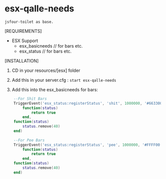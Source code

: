 # esx-qalle-needs

``jsfour-toilet as base.``

[REQUIREMENTS]
  
* ESX Support
  * esx_basicneeds // for bars etc.
  * esx_status // for bars etc.
  
[INSTALLATION]

1) CD in your resources/[esx] folder

2) Add this in your server.cfg :
``start esx-qalle-needs``

3) Add this into the esx_basicneeds for bars:

```lua
	--For Shit Bars
	TriggerEvent('esx_status:registerStatus', 'shit', 1000000, '#663300', -- amarelo
		function(status)
			return true
		end,
	function(status)
		status.remove(40)
	end)
	
	--For Pee Bars
	TriggerEvent('esx_status:registerStatus', 'pee', 1000000, '#FFFF00', -- amarelo
		function(status)
			return true
		end,
	function(status)
		status.remove(40)
	end)
```
